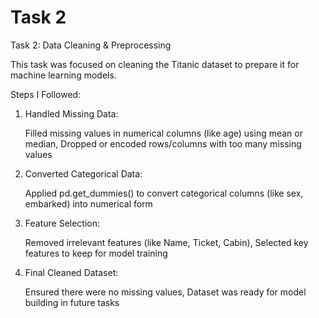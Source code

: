 # Task 2

Task 2: Data Cleaning & Preprocessing

This task was focused on cleaning the Titanic dataset to prepare it for machine learning models.

Steps I Followed: 

1. Handled Missing Data:

    Filled missing values in numerical columns (like age) using mean or median,
    Dropped or encoded rows/columns with too many missing values

2. Converted Categorical Data:

    Applied pd.get_dummies() to convert categorical columns (like sex, embarked) into numerical form

3. Feature Selection:

    Removed irrelevant features (like Name, Ticket, Cabin),
    Selected key features to keep for model training

4. Final Cleaned Dataset:

    Ensured there were no missing values, 
    Dataset was ready for model building in future tasks
